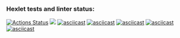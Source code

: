 ### Hexlet tests and linter status:
[![Actions Status](https://github.com/BOMBYASCHER/java-project-61/workflows/hexlet-check/badge.svg)](https://github.com/BOMBYASCHER/java-project-61/actions)
<a href="https://codeclimate.com/github/BOMBYASCHER/java-project-61/maintainability"><img src="https://api.codeclimate.com/v1/badges/178e31ed1d89018be316/maintainability" /></a>
[![asciicast](https://asciinema.org/a/k27xNX5dt8XzCdBuJUtb2PHfW.svg)](https://asciinema.org/a/k27xNX5dt8XzCdBuJUtb2PHfW)
[![asciicast](https://asciinema.org/a/SR2zhPyDnHxSwD7k2oH0LUE4r.svg)](https://asciinema.org/a/SR2zhPyDnHxSwD7k2oH0LUE4r)
[![asciicast](https://asciinema.org/a/avSqX480PRlgx4Rm8L0oCkrZF.svg)](https://asciinema.org/a/avSqX480PRlgx4Rm8L0oCkrZF)
[![asciicast](https://asciinema.org/a/rF6vevyoh8uzBeuHUvxzGscaK.svg)](https://asciinema.org/a/rF6vevyoh8uzBeuHUvxzGscaK)
[![asciicast](https://asciinema.org/a/yGbyWoniP1SKe6TbhFzLpGgnE.svg)](https://asciinema.org/a/yGbyWoniP1SKe6TbhFzLpGgnE)